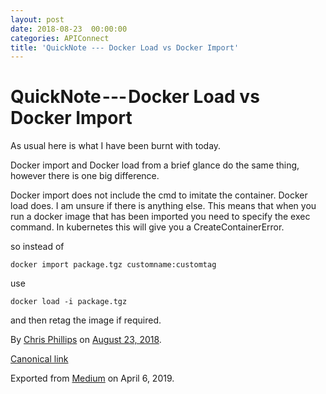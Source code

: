```yaml
---
layout: post
date: 2018-08-23  00:00:00
categories: APIConnect
title: 'QuickNote --- Docker Load vs Docker Import'
---
```

# QuickNote --- Docker Load vs Docker Import

As usual here is what I have been burnt with today.

Docker import and Docker load from a brief glance do the same thing,
however there is one big difference.

Docker import does not include the cmd to imitate the container. Docker
load does. I am unsure if there is anything else. This means that when
you run a docker image that has been imported you need to specify the
exec command. In kubernetes this will give you a CreateContainerError.

so instead of

`docker import package.tgz customname:customtag`

use

`docker load -i package.tgz`

and then retag the image if required.





By [Chris Phillips](https://medium.com/@cminion) on
[August 23, 2018](https://medium.com/p/ed1367b93721).

[Canonical
link](https://medium.com/@cminion/quicknote-docker-load-vs-docker-import-ed1367b93721)

Exported from [Medium](https://medium.com) on April 6, 2019.
